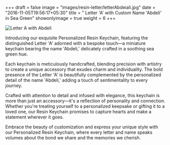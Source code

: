 +++
draft = false
image = "images/resin-letter/letterAbdeiali.jpg"
date = "2016-11-05T19:56:17+05:30"
title = " Letter 'A' with Custom Name 'Abdeli' in Sea Green"
showonlyimage = true
weight = 6
+++


![Letter A with Abdeli](/images/resin-letter/letterAbdeiali.jpg)

Introducing our exquisite Personalized Resin Keychain, featuring the distinguished Letter 'A' adorned with a bespoke touch—a miniature keychain bearing the name 'Abdeli,' delicately crafted in a soothing sea green hue.

Each keychain is meticulously handcrafted, blending precision with artistry to create a unique accessory that exudes charm and individuality. The bold presence of the Letter 'A' is beautifully complemented by the personalized detail of the name 'Abdeli,' adding a touch of sentimentality to every journey.

Crafted with attention to detail and infused with elegance, this keychain is more than just an accessory—it's a reflection of personality and connection. Whether you're treating yourself to a personalized keepsake or gifting it to a loved one, our Resin Keychain promises to capture hearts and make a statement wherever it goes.

Embrace the beauty of customization and express your unique style with our Personalized Resin Keychain, where every letter and name speaks volumes about the bond we share and the memories we cherish.
